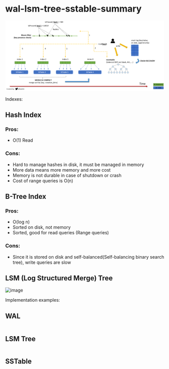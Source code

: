 # wal-lsm-tree-sstable-summary

![lsm-tree](assets/images/lsm.jpg)

Indexes:
## Hash Index
### Pros:
  + O(1) Read
### Cons:
  + Hard to manage hashes in disk, it must be managed in memory
  + More data means more memory and more cost
  + Memory is not durable in case of shutdown or crash
  + Cost of range queries is O(n)

## B-Tree Index
### Pros:
  + O(log n)
  + Sorted on disk, not memory
  + Sorted, good for read queries (Range queries)
### Cons:
  + Since it is stored on disk and self-balanced(Self-balancing binary search tree), write queries are slow 

## LSM (Log Structured Merge) Tree
![image](https://github.com/user-attachments/assets/80c93b92-4c7d-4c95-88d6-948a4f15f716)

Implementation examples:
## WAL
```typescript
```

## LSM Tree
```typescript
```

## SSTable
```typescript
```
